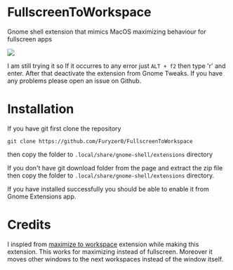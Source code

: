 # FullscreenToWorkspace
Gnome shell extension that mimics MacOS maximizing behaviour for fullscreen apps

![](media/screencast.gif)

I am still trying it so If it occurres to any error just `ALT + f2` then type 'r' and enter. After that deactivate the extension from Gnome Tweaks. If you have any problems please open an issue on Github.
# Installation
If you have git first clone the repository
```
git clone https://github.com/Furyzer0/FullscreenToWorkspace
```
then copy the folder to `.local/share/gnome-shell/extensions` directory

If you don't have git download folder from the page and extract the zip file then copy the folder to `.local/share/gnome-shell/extensions` directory.

If you have installed successfully you should be able to enable it from Gnome Extensions app.

# Credits
I inspied from [maximize to workspace](https://github.com/rliang/gnome-shell-extension-maximize-to-workspace) extension while making this extension. This works for maximizing instead of fullscreen. Moreover it moves other windows to the next workspaces instead of the window itself.